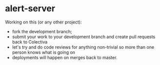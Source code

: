 # alert-server

Working on this (or any other project):
- fork the development branch;
- submit your work to your development branch and create pull requests back to Colectiva
- let's try and do code reviews for anything non-trivial so more than one person knows what is going on
- deployments will happen on merges back to master.

